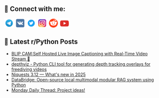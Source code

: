 ## 🔎 Connect with me:
[<img src="https://github.com/bullbesh/bullbesh/blob/main/images/Telegram.png" width="32" height="32" />](https://t.me/bullbesh)
[<img src="https://github.com/bullbesh/bullbesh/blob/main/images/VK.png" width="32" height="32" />](https://vk.com/bullbesh)
[<img src="https://github.com/bullbesh/bullbesh/blob/main/images/Twitter.png" width="32" height="32" />](https://twitter.com/bullbesh1)
[<img src="https://github.com/bullbesh/bullbesh/blob/main/images/Instagram.png" width="32" height="32" />](https://www.instagram.com/bullbesh)
[<img src="https://github.com/bullbesh/bullbesh/blob/main/images/Reddit.png" width="32" height="32" />](https://www.reddit.com/user/bullbesh)
[<img src="https://github.com/bullbesh/bullbesh/blob/main/images/YouTube.png" width="32" height="32" />](https://www.youtube.com/channel/UCtfjRs6uzgq5mfm8S06WTcg)

## 📕 Latest r/Python Posts
<!-- BLOG-POST-LIST:START -->
- [BLIP CAM:Self Hosted Live Image Captioning with Real-Time Video Stream 🎥](https://www.reddit.com/r/Python/comments/1i0a0q7/blip_camself_hosted_live_image_captioning_with/)
- [depthviz - Python CLI tool for generating depth tracking overlays for freediving videos](https://www.reddit.com/r/Python/comments/1i09qro/depthviz_python_cli_tool_for_generating_depth/)
- [Niquests 3.12 — What&#39;s new in 2025](https://www.reddit.com/r/Python/comments/1i09ip9/niquests_312_whats_new_in_2025/)
- [DataBridge: Open-source local multimodal modular RAG system using Python](https://www.reddit.com/r/Python/comments/1i07szz/databridge_opensource_local_multimodal_modular/)
- [Monday Daily Thread: Project ideas!](https://www.reddit.com/r/Python/comments/1i00vbq/monday_daily_thread_project_ideas/)
<!-- BLOG-POST-LIST:END -->
